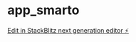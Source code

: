 # app_smarto

[Edit in StackBlitz next generation editor ⚡️](https://stackblitz.com/~/github.com/Bonv20/app_smarto)